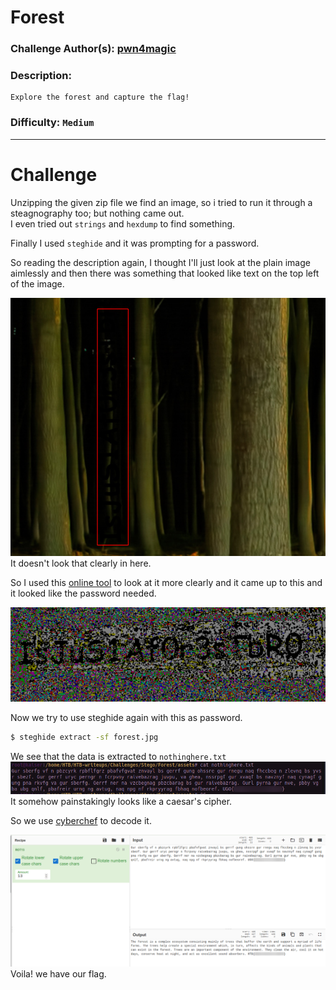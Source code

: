 # Forest

### Challenge Author(s): [pwn4magic](https://app.hackthebox.eu/users/119)

### Description: 
    Explore the forest and capture the flag!
### Difficulty: `Medium`
---
# Challenge

Unzipping the given zip file we find an image, so i tried to run it through a steagnography too; but nothing came out.  
I even tried out `strings` and `hexdump` to find something. 

Finally I used `steghide` and it was prompting for a password.

So reading the description again, I thought I'll just look at the plain image aimlessly and then there was something that looked like text on the top left of the image.

![](images/hidden.png)
It doesn't look that clearly in here.       

So I used this [online tool](https://incoherency.co.uk/image-steganography/#unhide) to look at it more clearly and it came up to this and it looked like the password needed.

![](images/pass.png)

Now we try to use steghide again with this as password.

```bash
$ steghide extract -sf forest.jpg
```

We see that the data is extracted to `nothinghere.txt` 
![](images/text.png)
It somehow painstakingly looks like a caesar's cipher.

So we use [cyberchef](https://gchq.github.io/CyberChef/) to decode it.

![](images/decoded.png)
Voila! we have our flag.